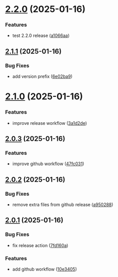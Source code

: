 # [2.2.0](https://github.com/biemch/biem-github-actions-playground/compare/2.1.1...2.2.0) (2025-01-16)


### Features

* test 2.2.0 release ([a1066aa](https://github.com/biemch/biem-github-actions-playground/commit/a1066aa9233495b1a9fb70af2401f032b7e11c95))



## [2.1.1](https://github.com/biemch/biem-github-actions-playground/compare/2.1.0...2.1.1) (2025-01-16)


### Bug Fixes

* add version prefix ([6e02ba9](https://github.com/biemch/biem-github-actions-playground/commit/6e02ba9d900f5b50cd27a902219261905193a4bc))



# [2.1.0](https://github.com/biemch/biem-github-actions-playground/compare/v2.0.3...2.1.0) (2025-01-16)


### Features

* improve release workflow ([3a1d2de](https://github.com/biemch/biem-github-actions-playground/commit/3a1d2de113bb3fe238a3748cac2c05f1128d933f))



## [2.0.3](https://github.com/biemch/biem-github-actions-playground/compare/v2.0.2...v2.0.3) (2025-01-16)


### Features

* improve github workflow ([47fc031](https://github.com/biemch/biem-github-actions-playground/commit/47fc0317efed37f979423ad86b5bc5896ae676a4))



## [2.0.2](https://github.com/biemch/biem-github-actions-playground/compare/v2.0.1...v2.0.2) (2025-01-16)


### Bug Fixes

* remove extra files from github release ([a950288](https://github.com/biemch/biem-github-actions-playground/commit/a950288ed45173f5dfea5c613098897d4e0ab342))



## [2.0.1](https://github.com/biemch/biem-github-actions-playground/compare/2.0.0...v2.0.1) (2025-01-16)


### Bug Fixes

* fix release action ([7fd160a](https://github.com/biemch/biem-github-actions-playground/commit/7fd160a7e93e42c7e60f1134d0ec17ab8e2b5907))


### Features

* add github workflow ([10e3405](https://github.com/biemch/biem-github-actions-playground/commit/10e3405312f462271610ea2d9434f64d25ad10b3))



